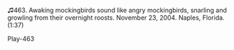 ♫463. Awaking mockingbirds sound like angry mockingbirds, snarling and
growling from their overnight roosts. November 23, 2004. Naples,
Florida. (1:37)

Play-463



